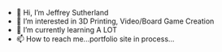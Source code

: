 - 👋 Hi, I’m Jeffrey Sutherland
- 👀 I’m interested in 3D Printing, Video/Board Game Creation
- 🌱 I’m currently learning A LOT
- 📫 How to reach me...portfolio site in process...

<!---
Jeff-Suth/Jeff-Suth is a ✨ special ✨ repository because its `README.md` (this file) appears on your GitHub profile.
You can click the Preview link to take a look at your changes.
--->
